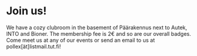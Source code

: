# Join us!

We have a cozy clubroom in the basement of Päärakennus next to Autek, INTO and Bioner. The membership fee is 2€ and so 
are our overall badges. Come meet us at any of our events or send an email to us at pollex[ät]listmail.tut.fi!